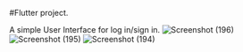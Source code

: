#Flutter project.

A simple User Interface for log in/sign in.
![Screenshot (196)](https://github.com/re-compsci/flutter_app/assets/87290960/1d44512c-3416-4d55-b8d5-7eeead39df0c)
![Screenshot (195)](https://github.com/re-compsci/flutter_app/assets/87290960/b3aac868-fdf7-400e-941f-545e96c71139)
![Screenshot (194)](https://github.com/re-compsci/flutter_app/assets/87290960/e70ea448-6b18-4a3a-9fdd-baa7af0afc72)
